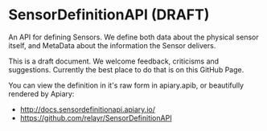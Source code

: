 SensorDefinitionAPI (DRAFT)
===========================

An API for defining Sensors. We define both data about the physical sensor itself, and MetaData about the information the Sensor delivers.

This is a draft document. We welcome feedback, criticisms and suggestions. Currently the best place to do that is on this GitHub Page.

You can view the definition in it's raw form in apiary.apib, or beautifully rendered by Apiary:

 - http://docs.sensordefinitionapi.apiary.io/
 - https://github.com/relayr/SensorDefinitionAPI
